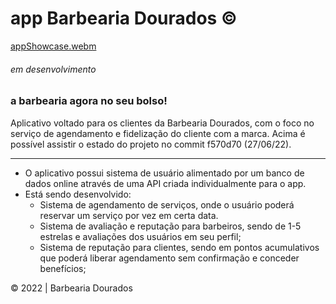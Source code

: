 # app Barbearia Dourados ©

[appShowcase.webm](https://user-images.githubusercontent.com/99044724/179816984-ecf7e316-a94f-413c-80d6-e0a497c817f6.webm)

###### *em desenvolvimento*
### a barbearia agora no seu bolso!

Aplicativo voltado para os clientes da Barbearia Dourados, com o foco no serviço de agendamento e fidelização do cliente com a marca.
Acima é possível assistir o estado do projeto no commit f570d70 (27/06/22).

---

- O aplicativo possui sistema de usuário alimentado por um banco de dados online através de uma API criada individualmente para o app.
- Está sendo desenvolvido:
  - Sistema de agendamento de serviços, onde o usuário poderá reservar um serviço por vez em certa data.
  - Sistema de avaliação e reputação para barbeiros, sendo de 1-5 estrelas e avaliações dos usuários em seu perfil;
  - Sistema de reputação para clientes, sendo em pontos acumulativos que poderá liberar agendamento sem confirmação e conceder benefícios;

© 2022 | Barbearia Dourados
